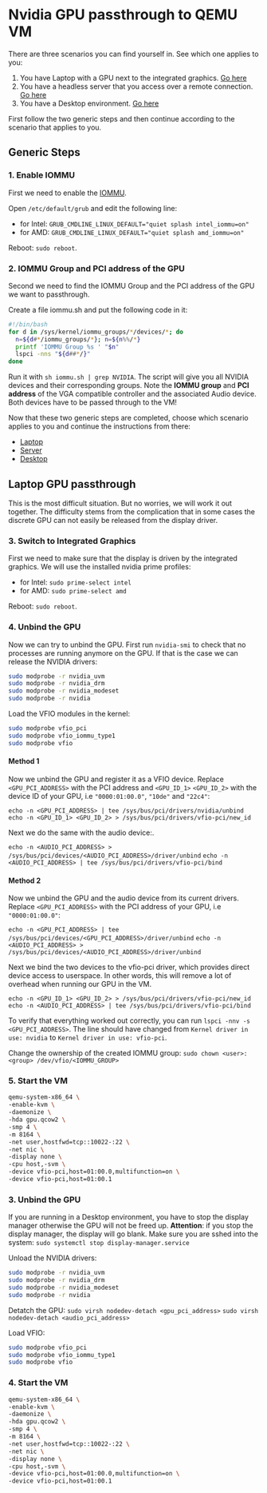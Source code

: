 # Nvidia GPU passthrough to QEMU VM

There are three scenarios you can find yourself in. See which one applies to you:
1. You have Laptop with a GPU next to the integrated graphics. [Go here](#laptop-gpu-passthrough)
2. You have a headless server that you access over a remote connection. [Go here](#server-gpu-passthrough)
3. You have a Desktop environment. [Go here](#desktop-gpu-passthrough)

First follow the two generic steps and then continue according to the scenario that applies to you.

## Generic Steps
### 1. Enable IOMMU

First we need to enable the [IOMMU](https://en.wikipedia.org/wiki/Input%E2%80%93output_memory_management_unit). 

Open `/etc/default/grub` and edit the following line:
- for Intel: `GRUB_CMDLINE_LINUX_DEFAULT="quiet splash intel_iommu=on"`
- for AMD: `GRUB_CMDLINE_LINUX_DEFAULT="quiet splash amd_iommu=on"`

Reboot: `sudo reboot`.

### 2. IOMMU Group and PCI address of the GPU

Second we need to find the IOMMU Group and the PCI address of the GPU we want to passthrough. 

Create a file iommu.sh and put the following code in it:
```bash
#!/bin/bash
for d in /sys/kernel/iommu_groups/*/devices/*; do
  n=${d#*/iommu_groups/*}; n=${n%%/*}
  printf 'IOMMU Group %s ' "$n"
  lspci -nns "${d##*/}"
done
```

Run it with `sh iommu.sh | grep NVIDIA`. The script will give you all NVIDIA devices and their corresponding groups. Note the __IOMMU group__ and __PCI address__ of the VGA compatible controller and the associated Audio device. Both devices have to be passed through to the VM!

Now that these two generic steps are completed, choose which scenario applies to you and continue the instructions from there:
- [Laptop](#laptop-gpu-passthrough)
- [Server](#server-gpu-passthrough)
- [Desktop](#desktop-gpu-passthrough)

## Laptop GPU passthrough

This is the most difficult situation. But no worries, we will work it out together. The difficulty stems from the complication that in some cases the discrete GPU can not easily be released from the display driver. 

### 3. Switch to Integrated Graphics

First we need to make sure that the display is driven by the integrated graphics. We will use the installed nvidia prime profiles:
- for Intel: `sudo prime-select intel`
- for AMD: `sudo prime-select amd`

Reboot: `sudo reboot`.

### 4. Unbind the GPU

Now we can try to unbind the GPU. First run `nvidia-smi` to check that no processes are running anymore on the GPU. If that is the case we can release the NVIDIA drivers:

```bash
sudo modprobe -r nvidia_uvm
sudo modprobe -r nvidia_drm
sudo modprobe -r nvidia_modeset
sudo modprobe -r nvidia
```

Load the VFIO modules in the kernel:
```bash
sudo modprobe vfio_pci
sudo modprobe vfio_iommu_type1
sudo modprobe vfio
```

#### Method 1

Now we unbind the GPU and register it as a VFIO device. Replace `<GPU_PCI_ADDRESS>` with the PCI address and `<GPU_ID_1>` `<GPU_ID_2>` with the device ID of your GPU, i.e `"0000:01:00.0"`, `"10de"` and `"22c4"`:

`echo -n <GPU_PCI_ADDRESS> | tee /sys/bus/pci/drivers/nvidia/unbind`
`echo -n <GPU_ID_1> <GPU_ID_2> > /sys/bus/pci/drivers/vfio-pci/new_id`


Next we do the same with the audio device:.

`echo -n <AUDIO_PCI_ADDRESS> > /sys/bus/pci/devices/<AUDIO_PCI_ADDRESS>/driver/unbind`
`echo -n <AUDIO_PCI_ADDRESS> | tee /sys/bus/pci/drivers/vfio-pci/bind`

#### Method 2

Now we unbind the GPU and the audio device from its current drivers. Replace `<GPU_PCI_ADDRESS>` with the PCI address of your GPU, i.e `"0000:01:00.0"`:

`echo -n <GPU_PCI_ADDRESS> | tee /sys/bus/pci/devices/<GPU_PCI_ADDRESS>/driver/unbind`
`echo -n <AUDIO_PCI_ADDRESS> > /sys/bus/pci/devices/<AUDIO_PCI_ADDRESS>/driver/unbind`

Next we bind the two devices to the vfio-pci driver, which provides direct device access to userspace. In other words, this will remove a lot of overhead when running our GPU in the VM.

`echo -n <GPU_ID_1> <GPU_ID_2> > /sys/bus/pci/drivers/vfio-pci/new_id`
`echo -n <AUDIO_PCI_ADDRESS> | tee /sys/bus/pci/drivers/vfio-pci/bind`


To verify that everything worked out correctly, you can run `lspci -nnv -s <GPU_PCI_ADDRESS>`. The line should have changed from `Kernel driver in use: nvidia` to `Kernel driver in use: vfio-pci`.


Change the ownership of the created IOMMU group:
`sudo chown <user>:<group> /dev/vfio/<IOMMU_GROUP>`

### 5. Start the VM

```bash
qemu-system-x86_64 \
-enable-kvm \
-daemonize \
-hda gpu.qcow2 \
-smp 4 \
-m 8164 \
-net user,hostfwd=tcp::10022-:22 \
-net nic \
-display none \
-cpu host,-svm \
-device vfio-pci,host=01:00.0,multifunction=on \
-device vfio-pci,host=01:00.1
```


### 3. Unbind the GPU

If you are running in a Desktop environment, you have to stop the display manager otherwise the GPU will not be freed up. __Attention__: if you stop the display manager, the display will go blank. Make sure you are sshed into the system:
`sudo systemctl stop display-manager.service`

Unload the NVIDIA drivers:
```bash
sudo modprobe -r nvidia_uvm
sudo modprobe -r nvidia_drm
sudo modprobe -r nvidia_modeset
sudo modprobe -r nvidia
```

Detatch the GPU:
`sudo virsh nodedev-detach <gpu_pci_address>`
`sudo virsh nodedev-detach <audio_pci_address>`

Load VFIO:
```bash
sudo modprobe vfio_pci
sudo modprobe vfio_iommu_type1
sudo modprobe vfio
```

### 4. Start the VM

```bash
qemu-system-x86_64 \
-enable-kvm \
-daemonize \
-hda gpu.qcow2 \
-smp 4 \
-m 8164 \
-net user,hostfwd=tcp::10022-:22 \
-net nic \
-display none \
-cpu host,-svm \
-device vfio-pci,host=01:00.0,multifunction=on \
-device vfio-pci,host=01:00.1
```
